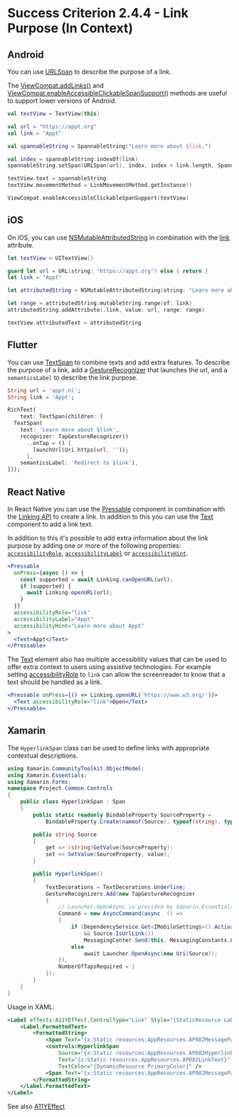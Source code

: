 # Success Criterion 2.4.4 - Link Purpose (In Context)

## Android

You can use [URLSpan](https://developer.android.com/reference/android/text/style/URLSpan.html) to describe the purpose of a link.

The [ViewCompat.addLinks()](https://developer.android.com/reference/android/text/util/Linkify#addLinks(android.text.Spannable,%20int)) and [ViewCompat.enableAccessibleClickableSpanSupport()](https://developer.android.com/reference/androidx/core/view/ViewCompat#enableAccessibleClickableSpanSupport(android.view.View)) methods are useful to support lower versions of Android.

```kotlin
val textView = TextView(this)

val url = "https://appt.org"
val link = "Appt"

val spannableString = SpannableString("Learn more about $link.")

val index = spannableString.indexOf(link)
spannableString.setSpan(URLSpan(url), index, index + link.length, Spanned.SPAN_EXCLUSIVE_EXCLUSIVE)

textView.text = spannableString
textView.movementMethod = LinkMovementMethod.getInstance()

ViewCompat.enableAccessibleClickableSpanSupport(textView)
```

## iOS

On iOS, you can use [NSMutableAttributedString](https://developer.apple.com/documentation/foundation/nsmutableattributedstring) in combination with the [link](https://developer.apple.com/documentation/foundation/nsattributedstring/key/1535719-link) attribute.

```swift
let textView = UITextView()

guard let url = URL(string: "https://appt.org") else { return }
let link = "Appt"

let attributedString = NSMutableAttributedString(string: "Learn more about \(link).")

let range = attributedString.mutableString.range(of: link)
attributedString.addAttribute(.link, value: url, range: range)

textView.attributedText = attributedString
```

## Flutter

You can use [TextSpan](https://api.flutter.dev/flutter/painting/TextSpan-class.html) to combine texts and add extra features. To describe the purpose of a link, add a [GestureRecognizer](https://api.flutter.dev/flutter/gestures/GestureRecognizer-class.html) that launches the url, and a `semanticsLabel` to describe the link purpose.

```dart
String url = 'appt.nl';
String link = 'Appt';

RichText(
    text: TextSpan(children: [
  TextSpan(
    text: 'Learn more about $link',
    recognizer: TapGestureRecognizer()
      ..onTap = () {
        launchUrl(Uri.https(url, ''));
      },
    semanticsLabel: 'Redirect to $link'),
]));
```

## React Native

In React Native you can use the [Pressable](https://reactnative.dev/docs/pressable) component in combination with the [Linking API](https://reactnative.dev/docs/linking) to create a link. In addition to this you can use the [Text](https://reactnative.dev/docs/text) component to add a link text.

In addition to this it's possible to add extra information about the link purpose by adding one or more of the following properties: [`accessibilityRole`](https://reactnative.dev/docs/accessibility#accessibilityrole), [`accessibilityLabel`](https://reactnative.dev/docs/accessibility#accessibilitylabel) or [`accessibilityHint`](https://reactnative.dev/docs/accessibility#accessibilityhint).

```jsx
<Pressable
  onPress={async () => {
    const supported = await Linking.canOpenURL(url);
    if (supported) {
      await Linking.openURL(url);
    }
  }}
  accessibilityRole="link"
  accessibilityLabel="Appt"
  accessibilityHint="Learn more about Appt"
>
  <Text>Appt</Text>
</Pressable>
```

The [Text](https://reactnative.dev/docs/text) element also has multiple accessibility values that can be used to offer extra context to users using assistive technologies.
For example setting [accessibilityRole](https://reactnative.dev/docs/text#accessibilityrole) to `link` can allow the screenreader to know that a text should be handled as a link.

```jsx
<Pressable onPress={() => Linking.openURL('https://www.w3.org/')}>
  <Text accessibilityRole="link">Open</Text>
</Pressable>
```

## Xamarin

The `HyperlinkSpan` class can be used to define links with appropriate contextual descriptions.

```csharp
using Xamarin.CommunityToolkit.ObjectModel;
using Xamarin.Essentials;
using Xamarin.Forms;
namespace Project.Common.Controls
{
    public class HyperlinkSpan : Span
    {
        public static readonly BindableProperty SourceProperty =
            BindableProperty.Create(nameof(Source), typeof(string), typeof(HyperlinkSpan));

        public string Source
        {
            get => (string)GetValue(SourceProperty);
            set => SetValue(SourceProperty, value);
        }

        public HyperlinkSpan()
        {
            TextDecorations = TextDecorations.Underline;
            GestureRecognizers.Add(new TapGestureRecognizer
            {
                // Launcher.OpenAsync is provided by Xamarin.Essentials.
                Command = new AsyncCommand(async  () =>
                {
                    if (DependencyService.Get<IMobileSettings>().ActivationStatus == ActivationStatus.Activated
                        && Source.IsUrlLink())
                        MessagingCenter.Send(this, MessagingConstants.LaunchUrl, Source);
                    else
                        await Launcher.OpenAsync(new Uri(Source));
                }),
                NumberOfTapsRequired = 1
            });
        }
    }
}
```

Usage in XAML:

```xml
<Label effects:A11YEffect.ControlType="Link" Style="{StaticResource LabelRegular}">
    <Label.FormattedText>
        <FormattedString>
            <Span Text="{x:Static resources:AppResources.AP082MessagePart2}" />
            <controls:HyperlinkSpan
                Source="{x:Static resources:AppResources.AP082Hyperlink}"
                Text="{x:Static resources:AppResources.AP082LinkText}"
                TextColor="{DynamicResource PrimaryColor}" />
            <Span Text="{x:Static resources:AppResources.AP082MessagePart3}" />
        </FormattedString>
    </Label.FormattedText>
</Label>
```

See also [A11YEffect](./A11YEffect.md)
